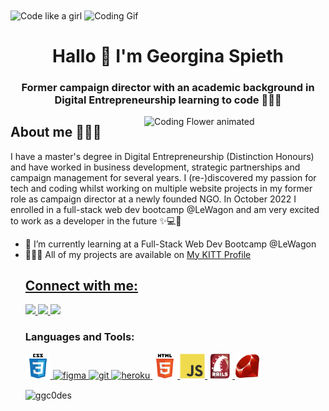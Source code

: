 <img align="center" alt="Code like a girl" width="900" src="https://www.codelikeagirl.com/Assets/CLG/img/CLG_Logo.png">
<img align="center" alt="Coding Gif" width="900" src="https://i.pinimg.com/originals/22/22/bf/2222bf4e61a9c909705972dc2e1ad26a.gif">
<h1 align="center">Hallo 👋 I'm Georgina Spieth</h1>
<h3 align="center">Former campaign director with an academic background in Digital Entrepreneurship learning to code 👩🏻‍💻</h3>
<img src="https://bit.ly/3SDdqRE" alt="Coding Flower animated" align="right" width="290">
 
<h2 align="left" >About me <span>🧚🏻‍♀️</span> </h2>
<p>
I have a master's degree in Digital Entrepreneurship (Distinction Honours) and have worked in business development, strategic partnerships and campaign management for several years. I (re-)discovered my passion for tech and coding whilst working on multiple website projects in my former role as campaign director at a newly founded NGO. In October 2022 I enrolled in a full-stack web dev bootcamp @LeWagon and am very excited to work as a developer in the future <span>✨💻🚀</span>
</p>
<p>
 <ul>
 <li> <span>🌱</span> I’m currently learning at a Full-Stack Web Dev Bootcamp @LeWagon </li>
 <li> <span>👩🏻‍💻</span> All of my projects are available on <a href="https://kitt.lewagon.com/alumni/GGC0des" target="_blank" >My KITT Profile
 </li>
</p>
<h2 align="left">Connect with me:</h2>
<p>
<a href="https://github.com/GGC0des" target="_blank"><img src="https://github.githubassets.com/images/modules/logos_page/Octocat.png" width="50px">
  </a>
   <a href="https://www.linkedin.com/in/georginaspieth/" target="_blank"><img src="https://blog.waalaxy.com/wp-content/uploads/2021/01/LinkedIn-Symbole.png" width="70px">
  </a>
   <a href="https://kitt.lewagon.com/alumni/GGC0des" target="_blank"><img src="https://bit.ly/3SFiipl" width="50px">
  </a>
</p>
<h3 align="left">Languages and Tools:</h3>
<p align="left"> <a href="https://www.w3schools.com/css/" target="_blank" rel="noreferrer"> <img src="https://raw.githubusercontent.com/devicons/devicon/master/icons/css3/css3-original-wordmark.svg" alt="css3" width="40" height="40"/> </a> <a href="https://www.figma.com/" target="_blank" rel="noreferrer"> <img src="https://www.vectorlogo.zone/logos/figma/figma-icon.svg" alt="figma" width="40" height="40"/> </a> <a href="https://git-scm.com/" target="_blank" rel="noreferrer"> <img src="https://www.vectorlogo.zone/logos/git-scm/git-scm-icon.svg" alt="git" width="40" height="40"/> </a> <a href="https://heroku.com" target="_blank" rel="noreferrer"> <img src="https://www.vectorlogo.zone/logos/heroku/heroku-icon.svg" alt="heroku" width="40" height="40"/> </a> <a href="https://www.w3.org/html/" target="_blank" rel="noreferrer"> <img src="https://raw.githubusercontent.com/devicons/devicon/master/icons/html5/html5-original-wordmark.svg" alt="html5" width="40" height="40"/> </a> <a href="https://developer.mozilla.org/en-US/docs/Web/JavaScript" target="_blank" rel="noreferrer"> <img src="https://raw.githubusercontent.com/devicons/devicon/master/icons/javascript/javascript-original.svg" alt="javascript" width="40" height="40"/> </a> <a href="https://rubyonrails.org" target="_blank" rel="noreferrer"> <img src="https://raw.githubusercontent.com/devicons/devicon/master/icons/rails/rails-original-wordmark.svg" alt="rails" width="40" height="40"/> </a> <a href="https://www.ruby-lang.org/en/" target="_blank" rel="noreferrer"> <img src="https://raw.githubusercontent.com/devicons/devicon/master/icons/ruby/ruby-original.svg" alt="ruby" width="40" height="40"/> </a> </p>

<p><img align="center" src="https://github-readme-streak-stats.herokuapp.com/?user=ggc0des&" alt="ggc0des" /></p>


<!---
GGC0des/GGC0des is a ✨ special ✨ repository because its `README.md` (this file) appears on your GitHub profile.
You can click the Preview link to take a look at your changes.
--->
